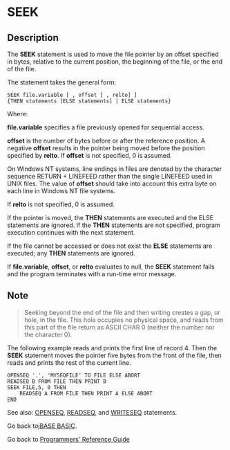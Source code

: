 # SEEK

<PageHeader />

## Description

The **SEEK** statement is used to move the file pointer by an offset specified in bytes, relative to the current position, the beginning of the file, or the end of the file.

The statement takes the general form:

```
SEEK file.variable [ , offset [ , relto] ]
{THEN statements [ELSE statements] | ELSE statements}
```

Where:

**file.variable** specifies a file previously opened for sequential access.

**offset** is the number of bytes before or after the reference position. A negative **offset** results in the pointer being moved before the position specified by **relto**. If **offset** is not specified, 0 is assumed.

On Windows NT systems, line endings in files are denoted by the character sequence RETURN + LINEFEED rather than the single LINEFEED used in UNIX files. The value of **offset** should take into account this extra byte on each line in Windows NT file systems.

If **relto** is not specified, 0 is assumed.

If the pointer is moved, the **THEN** statements are executed and the ELSE statements are ignored. If the **THEN** statements are not specified, program execution continues with the next statement.

If the file cannot be accessed or does not exist the **ELSE** statements are executed; any **THEN** statements are ignored.

If **file.variable**, **offset**, or **relto** evaluates to null, the **SEEK** statement fails and the program terminates with a run-time error message.

## Note

> Seeking beyond the end of the file and then writing creates a gap, or hole, in the file. This hole occupies no physical space, and reads from this part of the file return as ASCII CHAR 0 (neither the number nor the character 0).

The following example reads and prints the first line of record 4. Then the **SEEK** statement moves the pointer five bytes from the front of the file, then reads and prints the rest of the current line.

```
OPENSEQ '.', 'MYSEQFILE' TO FILE ELSE ABORT
READSEQ B FROM FILE THEN PRINT B
SEEK FILE,5, 0 THEN
    READSEQ A FROM FILE THEN PRINT A ELSE ABORT
END
```

See also: [OPENSEQ](./../openseq), [READSEQ](./../readseq), and [WRITESEQ](./../writeseq) statements.

Go back to[jBASE BASIC](./../jbase-basic-programmers-reference-guide).

Go back to [Programmers' Reference Guide](./../../reference-guides/jbc/README.md)

<PageFooter />
